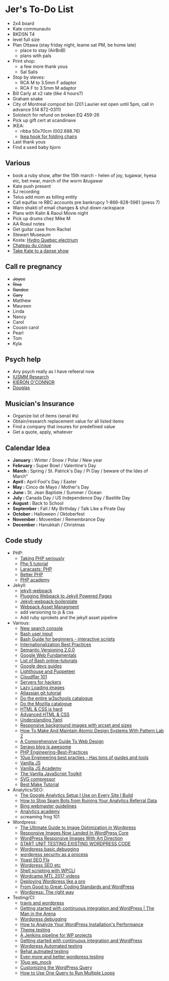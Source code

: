 # Jer's To-Do List

- 2x4 board
- Kate communauto
- BKDSN T4
- level full size
- Plan Ottawa (stay friday night, leame sat PM, be home late)
  - place to stay (AirBnB)
  - plans with pals
- Print shop:
  - a few more thank yous
  - Sal Salis
- Stop by steves:
  - RCA M to 3.5mm F adaptor
  - RCA F to 3.5mm M adaptor
- Bill Carly at x2 rate (like 4 hours?)
- Graham snake
- City of Montreal compost bin (201 Laurier est open until 5pm, call in advance 514 872-0311)
- Solotech for refund on broken EQ 459-26
- Pick up gift cert at scandinave
- IKEA:
  - ribba 50x70cm (002.688.76)
  - [Ikea hook for folding chairs](https://www.ikea.com/ca/en/catalog/products/40350143/)
- Last thank yous
- Find a used baby bjorn

## Various

- book a ruby show, after the 15th march - helen of joy, tugawar, hyesa etc, bet nwar, march of the worm &tugawar
- Kate push present
- SJ recording
- Telus add mom as billing entity
- Call equifax re RBC accounts pre bankrupcy 1-866-828-5961 (press 7)
- Warn shakti of email changes & shut down rackspace
- Plans with Kalin & Raoul Movie night
- Pick up drums chez Mike M
- AA Roaul notes
- Get guitar case from Rachel
- Stewart Museaum
- Kosta: [Hydro Quebec electrium](http://www.hydroquebec.com/visit/monteregie/electrium.html)
- [Chateau du cirque](https://www.chateau-cirque.com/)
- [Take Kate to a danse show](https://www.quebecdanse.org/)

## Call re pregnancy

- ~~Joyce~~
- ~~Riva~~
- ~~Randee~~
- ~~Gary~~
- Matthew
- Maureen
- Linda
- Nancy
- Carol
- Cousin carol
- Pearl
- Tom
- Kyla

## Psych help

- Any psych really as I have refeeral now
- [IUSMM Research](http://www.iusmm.ca/research.html)
- [KIERON O'CONNOR](http://www.iusmm.ca/kieronoconnor.html)
- [Douglas](http://www.douglas.qc.ca/?locale=en)

## Musician's Insurance

- Organize list of items (serail #s)
- Obtain/research replacement value for all listed items
- Find a company that insures for predefined value
- Get a quote, apply, whatever

## Calendar Idea

- **January :** Winter / Snow / Polar / New year
- **February :** Super Bowl / Valentine's Day
- **March :** Spring / St. Patrick's Day / Pi Day / beware of the Ides of March”
- **April :** April Fool's Day / Easter
- **May :** Cinco de Mayo / Mother's Day
- **June :** St. Jean Baptiste / Summer / Ocean
- **July :** Canada Day / US Independence Day / Bastille Day
- **August :** Back to School
- **September :** Fall / My Birthday / Talk Like a Pirate Day
- **October :** Halloween / Oktoberfest
- **November :** Movember / Remembrance Day
- **December :** Hanukkah / Christmas

## Code study

- PHP:
  - [Taking PHP seriously](https://slack.engineering/taking-php-seriously-cf7a60065329)
  - [Php 5 tutorial](https://www.w3schools.com/php/)
  - [Laracasts: PHP](https://laracasts.com/series/php-for-beginners)
  - [Better PHP](https://www.youtube.com/user/betterphp)
  - [PHP academy](https://www.youtube.com/user/phpacademy)
- Jekyll:
  - [jekyll-webpack](https://github.com/clenemt/jekyll-webpack/blob/master/README.md)
  - [Plugging Webpack to Jekyll Powered Pages](https://www.jonathan-petitcolas.com/2016/08/12/plugging-webpack-to-jekyll-powered-pages.html)
  - [Jekyll-webpack-boilerplate](https://github.com/sandoche/Jekyll-webpack-boilerplate/blob/master/README.md)
  - [Webpack Asset Managment](https://webpack.js.org/guides/asset-management/)
  - add versioning to js & css
  - Add ruby sprokets and the jekyll asset pipeline
- Various:
  - [New search console](https://support.google.com/webmasters/topic/7440006?hl=en&ref_topic=4558844)
  - [Bash user input](https://stackoverflow.com/questions/1989439/shell-function-to-prompt-for-and-return-input)
  - [Bash Guide for beginners - interactive scripts](http://tldp.org/LDP/Bash-Beginners-Guide/html/chap_08.html)
  - [Internationalization Best Practices](https://www.w3.org/International/geo/html-tech/tech-lang.html#ri20060630.133615821)
  - [Semantic Versioning 2.0.0](https://semver.org/)
  - [Google Web Fundamentals](https://developers.google.com/web/)
  - [List of Bash online-tutorials](http://wiki.bash-hackers.org/scripting/tutoriallist)
  - [Google devs guides](https://developers.google.com/search/docs/guides/create-URLs)
  - [Lighthouse and Puppeteer](https://www.youtube.com/watch?v=dR_J4X416hg&index=29&t=0s&list=WL)
  - [Cloudflar 101](https://support.cloudflare.com/hc/en-us/sections/200820158-Cloudflare-101)
  - [Servers for hackers](https://serversforhackers.com/)
  - [Lazy Loading images](https://css-tricks.com/snippets/javascript/lazy-loading-images/)
  - [Atlassian git tutorial](https://www.atlassian.com/git/tutorials/)
  - [Do the entire w3schools catalogue](https://www.w3schools.com/)
  - [Do the Mozilla catalogue](https://developer.mozilla.org/en-US/)
  - [HTML & CSS is hard](https://internetingishard.com/html-and-css/)
  - [Advanced HTML & CSS](https://learn.shayhowe.com/advanced-html-css/)
  - [Understanding Yaml](https://docs.saltstack.com/en/latest/topics/yaml/)
  - [Responsive background images with srcset and sizes](https://aclaes.com/responsive-background-images-with-srcset-and-sizes/)
  - [How To Make And Maintain Atomic Design Systems With Pattern Lab 2](https://www.smashingmagazine.com/2016/07/building-maintaining-atomic-design-systems-pattern-lab/)
  - [A Comprehensive Guide To Web Design](https://www.smashingmagazine.com/2017/11/comprehensive-guide-web-design/)
  - [Seravo blog is awesome](https://seravo.com/blog/)
  - [PHP Engineering-Best-Practices](https://10up.github.io/Engineering-Best-Practices/php/)
  - [10up Engineering best practies - Has tons of guides and tools](https://10up.github.io/Engineering-Best-Practices/)
  - [Vanilla JS](https://vanillajsguides.com/)
  - [Vanilla JS Academy](https://vanillajsacademy.com/)
  - [The Vanilla JavaScript Toolkit](https://vanillajstoolkit.com/)
  - [SVG compressor](https://vecta.io/nano)
  - [Best Make Tutorial](https://www.youtube.com/watch?v=GExnnTaBELk&list=PLnpfWqvEvRCchcCM-373x2630drhtdWEw&index=2)
- Analytics/SEO:
  - [The Google Analytics Setup I Use on Every Site I Build](https://philipwalton.com/articles/the-google-analytics-setup-i-use-on-every-site-i-build/)
  - [How to Stop Spam Bots from Ruining Your Analytics Referral Data](https://moz.com/blog/how-to-stop-spam-bots-from-ruining-your-analytics-referral-data)
  - [Bing webmaster guidelines](https://www.bing.com/webmaster/help/webmaster-guidelines-30fba23a)
  - [Analytics academy](https://analytics.google.com/analytics/academy/)
  - screaming frog 101
- Wordpress:
  - [The Ultimate Guide to Image Optimization in Wordpress](https://www.proteusthemes.com/blog/ultimate-guide-image-optimization-wordpress/)
  - [Responsive Images Now Landed In WordPress Core](https://www.smashingmagazine.com/2015/12/responsive-images-in-wordpress-core/)
  - [WordPress Responsive Images With Art Direction](https://www.smashingmagazine.com/2016/09/responsive-images-in-wordpress-with-art-direction/)
  - [START UNIT TESTING EXISTING WORDPRESS CODE](https://carlalexander.ca/how-to-start-unit-testing-wordpress-code/)
  - [Wordpress basic debugging](https://tommcfarlin.com/debugging-within-wordpress/)
  - [wordpress security as a process](https://www.smashingmagazine.com/2018/06/wordpress-security-as-a-process/)
  - [Yoast SEO FIx](https://markjaquith.wordpress.com/2018/01/22/how-i-fixed-yoast-seo-sitemaps-on-a-large-wordpress-site/)
  - [Wordpress SEO etc](https://www.youtube.com/watch?v=Zhe_WfQ6UaA&index=8&list=WL&t=2s)
  - [Shell scripting with WPCLI](https://www.youtube.com/watch?v=-jAojFcSpB8&index=20&t=33s&list=WL)
  - [Wordcamp MTL 2017 videos](https://wordpress.tv/event/wordcamp-montreal-2017/)
  - [Deploying Wordpress like a pro](https://www.berriart.com/talks/wordpress-deployment/#/8/4)
  - [From Good to Great: Coding Standards and WordPress](https://hs.wpengine.com/recorded-webinar-good2great-coding-stds-wp)
  - [Wordpress: The right way](https://www.wptherightway.org/en/)
- Testing/CI:
  - [travis and wordpress](https://github.com/BracketSpace/Notification/blob/develop/.travis.yml)
  - [Getting started with continuous integration and WordPress | The Man in the Arena](https://carlalexander.ca/continuous-integration-wordpress/)
  - [Wordpress debugging](https://www.youtube.com/watch?v=2Jmrjn01wJg&index=18&t=0s&list=WL)
  - [How to Analyze Your WordPress Installation's Performance](https://code.tutsplus.com/tutorials/how-to-analyze-your-wordpress-installations-performance--wp-26472)
  - [Theme testing](https://codex.wordpress.org/Theme_Development#Theme_Testing_Process)
  - [A Jenkins pipeline for WP projects](https://webdevstudios.com/2018/01/04/jenkins-pipeline-wordpress-projects/)
  - [Getting started with continuous integration and WordPress](https://carlalexander.ca/continuous-integration-wordpress/)
  - [Wordpress Automated testing](https://make.wordpress.org/core/handbook/testing/automated-testing/)
  - [Behat autmated testing](http://behat.org/en/latest/)
  - [Even more and better wordpress testing](http://wptest.io/)
  - [10up wp_mock](https://github.com/10up/wp_mock)
  - [Customizing the WordPress Query](https://www.billerickson.net/customize-the-wordpress-query/)
  - [How to Use One Query to Run Multiple Loops](https://premium.wpmudev.org/blog/how-to-use-one-query-to-run-multiple-loops/)
